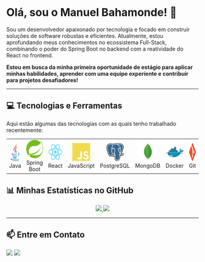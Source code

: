 # Olá, sou o Manuel Bahamonde! 👋

Sou um desenvolvedor apaixonado por tecnologia e focado em construir soluções de software robustas e eficientes. Atualmente, estou aprofundando meus conhecimentos no ecossistema Full-Stack, combinando o poder do Spring Boot no backend com a reatividade do React no frontend.

**Estou em busca da minha primeira oportunidade de estágio para aplicar minhas habilidades, aprender com uma equipe experiente e contribuir para projetos desafiadores!**

---

## 💻 Tecnologias e Ferramentas

Aqui estão algumas das tecnologias com as quais tenho trabalhado recentemente:

<table>
  <tr>
    <td align="center" width="96">
      <a href="#-backend">
        <img src="https://raw.githubusercontent.com/devicons/devicon/master/icons/java/java-original.svg" width="48" height="48" alt="Java" />
      </a>
      <br>Java
    </td>
    <td align="center" width="96">
      <a href="#-backend">
        <img src="https://raw.githubusercontent.com/devicons/devicon/master/icons/spring/spring-original.svg" width="48" height="48" alt="Spring Boot" />
      </a>
      <br>Spring Boot
    </td>
    <td align="center" width="96">
      <a href="#-frontend">
        <img src="https://raw.githubusercontent.com/devicons/devicon/master/icons/react/react-original.svg" width="48" height="48" alt="React" />
      </a>
      <br>React
    </td>
    <td align="center" width="96">
      <a href="#-frontend">
        <img src="https://raw.githubusercontent.com/devicons/devicon/master/icons/javascript/javascript-plain.svg" width="48" height="48" alt="JavaScript" />
      </a>
      <br>JavaScript
    </td>
    <td align="center" width="96">
      <a href="#-banco-de-dados">
        <img src="https://raw.githubusercontent.com/devicons/devicon/master/icons/postgresql/postgresql-original.svg" width="48" height="48" alt="PostgreSQL" />
      </a>
      <br>PostgreSQL
    </td>
     <td align="center" width="96">
      <a href="#-banco-de-dados">
        <img src="https://raw.githubusercontent.com/devicons/devicon/master/icons/mongodb/mongodb-original.svg" width="48" height="48" alt="MongoDB" />
      </a>
      <br>MongoDB
    </td>
    <td align="center" width="96">
      <a href="#-ferramentas-e-devops">
        <img src="https://raw.githubusercontent.com/devicons/devicon/master/icons/docker/docker-original.svg" width="48" height="48" alt="Docker" />
      </a>
      <br>Docker
    </td>
     <td align="center" width="96">
      <a href="#-ferramentas-e-devops">
        <img src="https://raw.githubusercontent.com/devicons/devicon/master/icons/git/git-original.svg" width="48" height="48" alt="Git" />
      </a>
      <br>Git
    </td>
  </tr>
</table>

## 📊 Minhas Estatísticas no GitHub

<p align="center">
  <a href="https://github.com/NoClick11">
    <img height="180em" src="https://github-readme-stats.vercel.app/api?username=NoClick11&show_icons=true&theme=tokyonight&include_all_commits=true&count_private=true"/>
  </a>
  <a href="https://github.com/NoClick11">
    <img height="180em" src="https://github-readme-stats.vercel.app/api/top-langs/?username=NoClick11&layout=compact&langs_count=7&theme=tokyonight"/>
  </a>
</p>

---

## 📫 Entre em Contato

<div> 
  <a href="https://www.linkedin.com/in/manuel-bahamonde-200237293/" target="_blank"><img src="https://img.shields.io/badge/-LinkedIn-%230077B5?style=for-the-badge&logo=linkedin&logoColor=white" target="_blank"></a>
  <a href = "mailto:bahamonde.boullosa@gmail.com"><img src="https://img.shields.io/badge/-Gmail-%23333?style=for-the-badge&logo=gmail&logoColor=white" target="_blank"></a>
</div>
